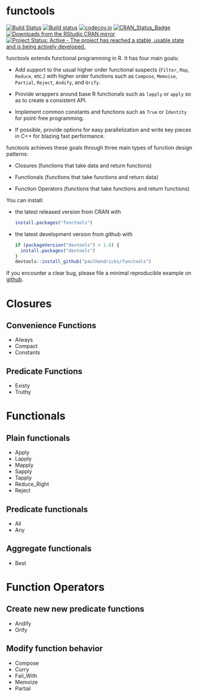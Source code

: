 <!-- README.md is generated from README.Rmd. Please edit that file -->
functools
=========

[![Build Status](https://travis-ci.org/paulhendricks/functools.png?branch=master)](https://travis-ci.org/paulhendricks/functools) [![Build status](https://ci.appveyor.com/api/projects/status/au9ww7v8mhgr59s8/branch/master?svg=true)](https://ci.appveyor.com/project/paulhendricks/functools/branch/master) [![codecov.io](http://codecov.io/github/paulhendricks/functools/coverage.svg?branch=master)](http://codecov.io/github/paulhendricks/functools?branch=master) [![CRAN\_Status\_Badge](http://www.r-pkg.org/badges/version/functools)](http://cran.r-project.org/package=functools) [![Downloads from the RStudio CRAN mirror](http://cranlogs.r-pkg.org/badges/functools)](http://cran.rstudio.com/package=functools) [![Project Status: Active - The project has reached a stable, usable state and is being actively developed.](http://www.repostatus.org/badges/0.1.0/active.svg)](http://www.repostatus.org/#active)

functools extends functional programming in R. It has four main goals:

-   Add support to the usual higher order functional suspects (`Filter`, `Map`, `Reduce`, etc.) with higher order functions such as `Compose`, `Memoise`, `Partial`, `Reject`, `Andify`, and `Orify`.

-   Provide wrappers around base R functionals such as `lapply` or `apply` so as to create a consistent API.

-   Implement common constants and functions such as `True` or `Identity` for point-free programming.

-   If possible, provide options for easy parallelization and write key pieces in C++ for blazing fast performance.

functools achieves these goals through three main types of function design patterns:

-   Closures (functions that take data and return functions)

-   Functionals (functions that take functions and return data)

-   Function Operators (functions that take functions and return functions)

You can install:

-   the latest released version from CRAN with

    ``` r
    install.packages("functools")
    ```

-   the latest development version from github with

    ``` r
    if (packageVersion("devtools") < 1.6) {
      install.packages("devtools")
    }
    devtools::install_github("paulhendricks/functools")
    ```

If you encounter a clear bug, please file a minimal reproducible example on [github](https://github.com/paulhendricks/functools/issues).

Closures
========

Convenience Functions
---------------------

-   Always
-   Compact
-   Constants

Predicate Functions
-------------------

-   Existy
-   Truthy

Functionals
===========

Plain functionals
-----------------

-   Apply
-   Lapply
-   Mapply
-   Sapply
-   Tapply
-   Reduce\_Right
-   Reject

Predicate functionals
---------------------

-   All
-   Any

Aggregate functionals
---------------------

-   Best

Function Operators
==================

Create new new predicate functions
----------------------------------

-   Andify
-   Orify

Modify function behavior
------------------------

-   Compose
-   Curry
-   Fail\_With
-   Memoize
-   Partial
